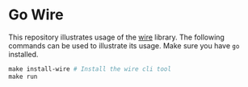# Go Wire

This repository illustrates usage of the [wire](https://github.com/google/wire)
library. The following commands can be used to illustrate its usage. Make sure
you have `go` installed.

```Makefile
make install-wire # Install the wire cli tool
make run
```
